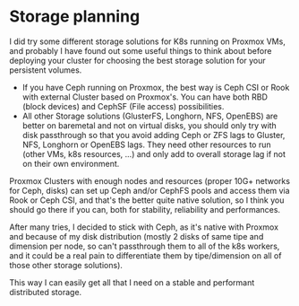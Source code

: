 # Storage planning

I did try some different storage solutions for K8s running on Proxmox VMs, and probably I have found out some useful things to think about before deploying your cluster for choosing the best storage solution for your persistent volumes.

- If you have Ceph running on Proxmox, the best way is Ceph CSI or Rook with external Cluster based on Proxmox's. You can have both RBD (block devices) and CephSF (File access) possibilities.
- All other Storage solutions (GlusterFS, Longhorn, NFS, OpenEBS) are better on baremetal and not on virtual disks, you should only try with disk passthrough so that you avoid adding Ceph or ZFS lags to Gluster, NFS, Longhorn or OpenEBS lags. They need other resources to run (other VMs, k8s resources, ...) and only add to overall storage lag if not on their own environment.

Proxmox Clusters with enough nodes and resources (proper 10G+ networks for Ceph, disks) can set up Ceph and/or CephFS pools and access them via Rook or Ceph CSI, and that's the better quite native solution, so I think you should go there if you can, both for stability, reliability and performances.

After many tries, I decided to stick with Ceph, as it's native with Proxmox and because of my disk distribution (mostly 2 disks of same tipe and dimension per node, so can't passthrough them to all of the k8s workers, and it could be a real pain to differentiate them by tipe/dimension on all of those other storage solutions).

This way I can easily get all that I need on a stable and performant distributed storage.

